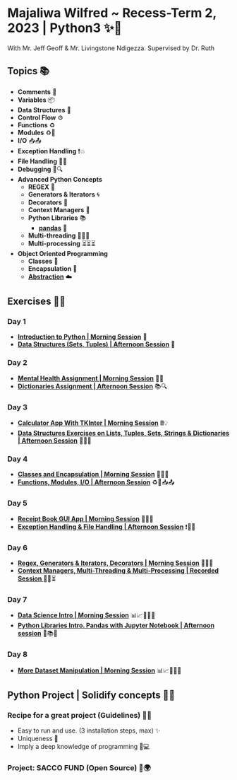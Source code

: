 # **Majaliwa Wilfred ~ Recess-Term 2, 2023 | Python3** ✨🐍
With Mr. Jeff Geoff & Mr. Livingstone Ndigezza. Supervised by Dr. Ruth
## **Topics** 📚
- **Comments** 💬
- **Variables** 📦
- **Data Structures** 🧱
- **Control Flow** ⚙️
- **Functions** ♻️
- **Modules** ♻️💼
- **I/O** 📥📤
- **Exception Handling** ❗️💥
- **File Handling** 📄📂
- **Debugging** 🐞🔍
- **Advanced Python Concepts**
  - **REGEX** 🧵
  - **Generators & Iterators** 🌀
  - **Decorators** 🎨
  - **Context Managers** 🤌 
  - **Python Libraries** 📚
    - **[pandas](https://github.com/techymaj/recess-2/blob/main/wilfred_majaliwa_afternoon7.ipynb)** 🐼
  - **Multi-threading** 🧶🧶🧶
  - **Multi-processing** ⏳⏳⏳
- **Object Oriented Programming**
  - **Classes** 🎩
  - **Encapsulation** 💼
  - **[Abstraction](https://github.com/techymaj/recess-2/blob/main/abstraction.py)** ☁️

## **Exercises** 🏋️‍♀️
### **Day 1**
- **[Introduction to Python | Morning Session](https://github.com/techymaj/recess-2/blob/main/intro.py)** 🌅
- **[Data Structures (Sets, Tuples) | Afternoon Session](https://github.com/techymaj/recess-2/blob/main/data_structures_sets_tuples.py)** 🌆
### **Day 2**
- **[Mental Health Assignment | Morning Session](https://github.com/techymaj/recess-2/blob/main/mental_health_assignment.py)** 🧠💪
- **[Dictionaries Assignment | Afternoon Session](https://github.com/techymaj/recess-2/blob/main/dictionaries_afternoon_assignment.py)** 📚🔍
### **Day 3**
- **[Calculator App With TKInter | Morning Session](https://github.com/techymaj/recess-2/blob/main/calculator.py)** 🖩💡
- **[Data Structures Exercises on Lists, Tuples, Sets, Strings & Dictionaries | Afternoon Session](https://github.com/techymaj/recess-2/blob/main/data_structures_exercises.py)** 🧱📝💪
### **Day 4**
- **[Classes and Encapsulation | Morning Session](https://github.com/techymaj/recess-2/blob/main/wilfred_majaliwa_morning_4.py)** 🎩✨💼
- **[Functions, Modules, I/O | Afternoon Session](https://github.com/techymaj/recess-2/blob/main/wilfred_majaliwa_afternoon_4.py)** ♻️💪📥📤
### **Day 5**
- **[Receipt Book GUI App | Morning Session](https://github.com/techymaj/recess-2/blob/main/wilfred_majaliwa_morning5.py)** 🧾💡💼
- **[Exception Handling & File Handling | Afternoon Session](https://github.com/techymaj/recess-2/blob/main/wilfred_majaliwa_afternoon5.py)** ❗️📄📂
### **Day 6**
- **[Regex, Generators & Iterators, Decorators | Morning Session](https://github.com/techymaj/recess-2/blob/main/wilfred_majaliwa_morning6.py)** 🧵🌀🎨
- **[Context Managers, Multi-Threading & Multi-Processing | Recorded Session ](https://github.com/techymaj/recess-2/blob/main/wilfred_majaliwa_morning6.py)** 🤌🧶⏳
### **Day 7**
- **[Data Science Intro | Morning Session](https://github.com/techymaj/recess-2/blob/main/wilfred_majaliwa.ipynb)** 📊📈👨🏻‍💻
- **[Python Libraries Intro. Pandas with Jupyter Notebook | Afternoon session](https://github.com/techymaj/recess-2/blob/main/wilfred_majaliwa_afternoon7.ipynb)** 🐍📚🐼
### **Day 8**
- **[More Dataset Manipulation | Morning Session](https://github.com/techymaj/recess-2/blob/main/wilfred_majaliwa_morning8.ipynb)** 📊📈👨🏻‍💻

## **Python Project | Solidify concepts** 🚀💡
### Recipe for a great project (Guidelines) 📜🌟
- Easy to run and use. (3 installation steps, max) ✨
- Uniqueness 🌟
- Imply a deep knowledge of programming 🧠💻

### **Project: SACCO FUND (Open Source)** 💼🌍
